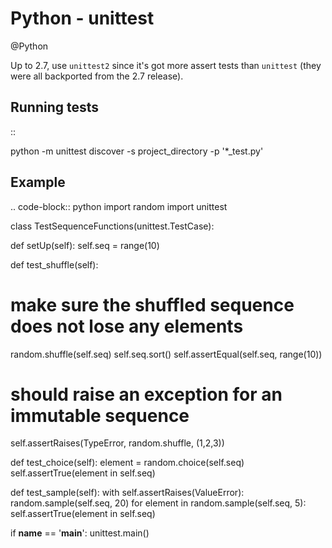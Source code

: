 # Python - unittest
@Python 

Up to 2.7, use ``unittest2`` since it's got more assert tests than ``unittest`` (they were all backported from the 2.7 release).

Running tests
-------------

::

 python -m unittest discover -s project_directory -p '*_test.py'

Example
-------

.. code-block:: python
 import random
 import unittest
 
 class TestSequenceFunctions(unittest.TestCase):
 
 def setUp(self):
 self.seq = range(10)
 
 def test_shuffle(self):
 # make sure the shuffled sequence does not lose any elements
 random.shuffle(self.seq)
 self.seq.sort()
 self.assertEqual(self.seq, range(10))
 
 # should raise an exception for an immutable sequence
 self.assertRaises(TypeError, random.shuffle, (1,2,3))
 
 def test_choice(self):
 element = random.choice(self.seq)
 self.assertTrue(element in self.seq)
 
 def test_sample(self):
 with self.assertRaises(ValueError):
 random.sample(self.seq, 20)
 for element in random.sample(self.seq, 5):
 self.assertTrue(element in self.seq)
 
 if __name__ == '__main__':
 unittest.main()

